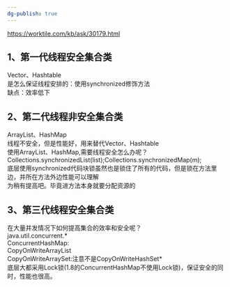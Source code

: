 ```yaml
---
dg-publish: true
---
```


https://worktile.com/kb/ask/30179.html

## 1、第一代线程安全集合类

Vector、Hashtable  
是怎么保证线程安排的：使用synchronized修饰方法  
缺点：效率低下

## 2、第二代线程非安全集合类

ArrayList、HashMap  
线程不安全，但是性能好，用来替代Vector、Hashtable  
使用ArrayList、HashMap,需要线程安全怎么办呢？  
Collections.synchronizedList(list);Collections.synchronizedMap(m);  
底层使用synchronized代码块锁虽然也是锁住了所有的代码，但是锁在方法里边，并所在方法外边性能可以理解  
为稍有提高吧。毕竟进方法本身就要分配资源的

## 3、第三代线程安全集合类

在大量并发情况下如何提高集合的效率和安全呢？  
java.util.concurrent.*  
ConcurrentHashMap:  
CopyOnWriteArrayList  
CopyOnWriteArraySet:注意不是CopyOnWriteHashSet*  
底层大都采用Lock锁(1.8的ConcurrentHashMap不使用Lock锁)，保证安全的同时，性能也很高。

